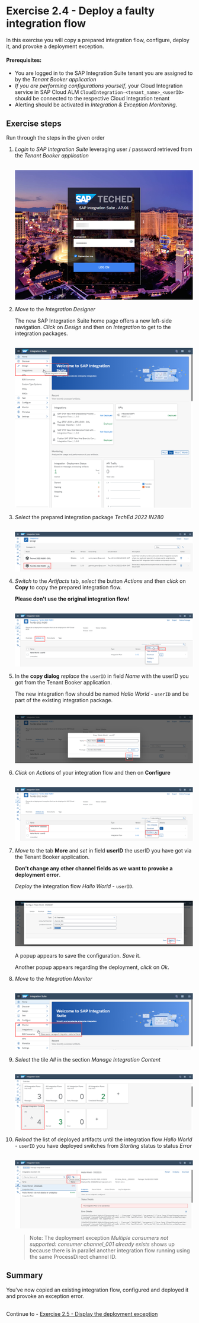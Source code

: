 # Exercise 2.4 - Deploy a faulty integration flow

In this exercise you will copy a prepared integration flow, configure, deploy it, and provoke a deployment exception.

#### Prerequisites:

- You are logged in to the SAP Integration Suite tenant you are assigned to by the *Tenant Booker application*
- *If you are performing configurations yourself*, your Cloud Integration service in SAP Cloud ALM `CloudIntegration-<tenant_name>_<userID>` should be connected to the respective Cloud Integration tenant 
- Alerting should be activated in *Integration & Exception Monitoring*.

## Exercise steps

Run through the steps in the given order

1. *Login* to *SAP Integration Suite* leveraging user / password retrieved from the *Tenant Booker application*

    <br>![](/exercises/ex2/images/Login.png)

2. *Move* to the *Integration Designer* 

    The new SAP Integration Suite home page offers a new left-side navigation. *Click* on *Design* and then on *Integration* to get to the integration packages. 
    
    <br>![](/exercises/ex2/images/SuiteMoveDesigner.png)
    
3. *Select* the prepared integration package *TechEd 2022 IN280*

    <br>![](/exercises/ex2/images/SuiteDesignerSelectPackage.png)
    
4. *Switch* to the *Artifacts* tab, *select* the button *Actions* and then *click* on **Copy** to copy the prepared integration flow.
    
    **Please don't use the original integration flow!**

    <br>![](/exercises/ex2/images/SuiteArtifactsActionsCopy.png)
  
5. In the **copy dialog** *replace* the `userID` in field *Name* with the userID you got from the Tenant Booker application. 

    The new integration flow should be named *Hallo World -* `userID` and be part of the existing integration package.

    <br>![](/exercises/ex2/images/SuiteDesignerCopyFlow.png)

6. *Click* on *Actions* of your integration flow and then on **Configure**

    <br>![](/exercises/ex2/images/SuiteArtifactsActionsConfigure.png)
    
7. *Move* to the tab **More** and *set* in field **userID** the userID you have got via the Tenant Booker application. 
    
    **Don't change any other channel fields as we want to provoke a deployment error**.
    
    *Deploy* the integration flow *Hallo World -* `userID`.
    
    <br>![](/exercises/ex2/images/SuiteDesignerConfigureUser.png)
    
    A popup appears to save the configuration. *Save* it.
    
    Another popup appears regarding the deployment, *click* on *Ok*.

8. *Move* to the *Integration Monitor* 

    <br>![](/exercises/ex2/images/SuiteMoveMonitor.png)

9. *Select* the tile *All* in the section *Manage Integration Content* 

    <br>![](/exercises/ex2/images/SuiteMonitorMoveToContent.png)

10. *Reload* the list of deployed artifacts until the integration flow *Hallo World -* `userID` you have deployed switches from *Starting* status to status *Error*

    <br>![](/exercises/ex2/images/SuiteMPLConsumer001ExistsAlready.png)

    >
    > Note: The deployment exception *Multiple consumers not supported: consumer channel_001 already exists* shows up because there is in parallel another integration flow running using the same ProcessDirect channel ID. 
    > 

## Summary

You've now copied an existing integration flow, configured and deployed it and provoke an exception error. 

<br>Continue to - [Exercise 2.5 - Display the deployment exception](./ex25/readme.md)



















